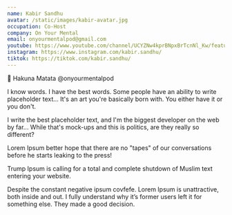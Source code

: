 ```yaml
---
name: Kabir Sandhu
avatar: /static/images/kabir-avatar.jpg
occupation: Co-Host
company: On Your Mental
email: onyourmentalpod@gmail.com
youtube: https://www.youtube.com/channel/UCYZNw4kprBNpxBrTcnNl_Kw/featured
instagram: https://www.instagram.com/kabir.sandhu/
tiktok: https://tiktok.com/kabir.sandhu/
---
```


🦁 Hakuna Matata @onyourmentalpod

I know words. I have the best words. Some people have an ability to write placeholder text... It's an art you're basically born with. You either have it or you don't.

I write the best placeholder text, and I'm the biggest developer on the web by far... While that's mock-ups and this is politics, are they really so different?

Lorem Ipsum better hope that there are no "tapes" of our conversations before he starts leaking to the press!

Trump Ipsum is calling for a total and complete shutdown of Muslim text entering your website.

Despite the constant negative ipsum covfefe. Lorem Ipsum is unattractive, both inside and out. I fully understand why it’s former users left it for something else. They made a good decision.
